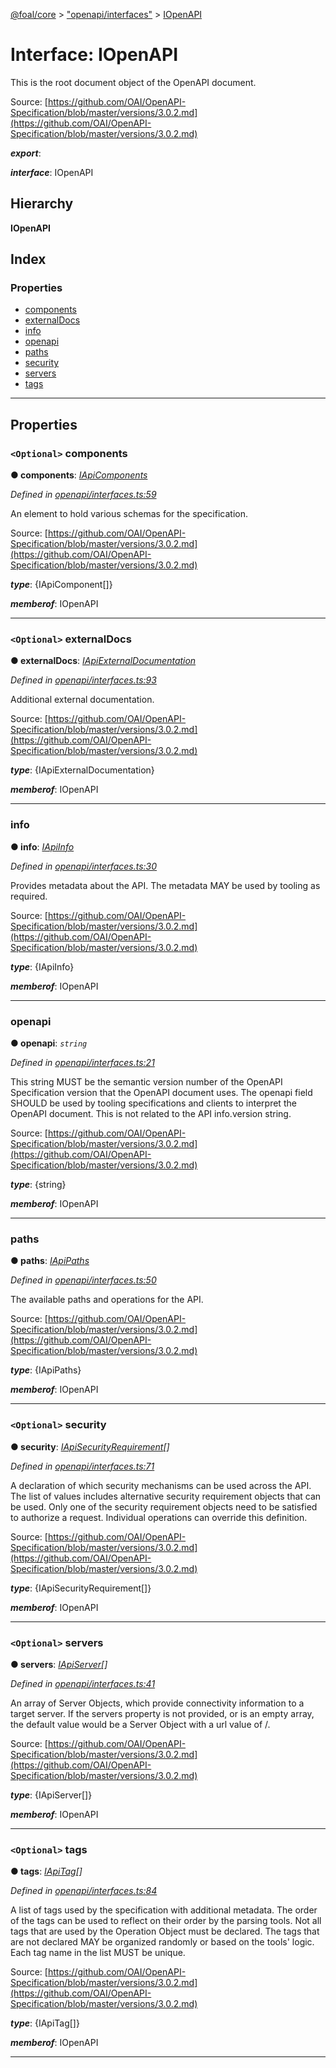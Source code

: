 [@foal/core](../README.md) > ["openapi/interfaces"](../modules/_openapi_interfaces_.md) > [IOpenAPI](../interfaces/_openapi_interfaces_.iopenapi.md)

# Interface: IOpenAPI

This is the root document object of the OpenAPI document.

Source: [https://github.com/OAI/OpenAPI-Specification/blob/master/versions/3.0.2.md](https://github.com/OAI/OpenAPI-Specification/blob/master/versions/3.0.2.md)

*__export__*: 

*__interface__*: IOpenAPI

## Hierarchy

**IOpenAPI**

## Index

### Properties

* [components](_openapi_interfaces_.iopenapi.md#components)
* [externalDocs](_openapi_interfaces_.iopenapi.md#externaldocs)
* [info](_openapi_interfaces_.iopenapi.md#info)
* [openapi](_openapi_interfaces_.iopenapi.md#openapi)
* [paths](_openapi_interfaces_.iopenapi.md#paths)
* [security](_openapi_interfaces_.iopenapi.md#security)
* [servers](_openapi_interfaces_.iopenapi.md#servers)
* [tags](_openapi_interfaces_.iopenapi.md#tags)

---

## Properties

<a id="components"></a>

### `<Optional>` components

**● components**: *[IApiComponents](_openapi_interfaces_.iapicomponents.md)*

*Defined in [openapi/interfaces.ts:59](https://github.com/FoalTS/foal/blob/cf326d07/packages/core/src/openapi/interfaces.ts#L59)*

An element to hold various schemas for the specification.

Source: [https://github.com/OAI/OpenAPI-Specification/blob/master/versions/3.0.2.md](https://github.com/OAI/OpenAPI-Specification/blob/master/versions/3.0.2.md)

*__type__*: {IApiComponent\[\]}

*__memberof__*: IOpenAPI

___
<a id="externaldocs"></a>

### `<Optional>` externalDocs

**● externalDocs**: *[IApiExternalDocumentation](_openapi_interfaces_.iapiexternaldocumentation.md)*

*Defined in [openapi/interfaces.ts:93](https://github.com/FoalTS/foal/blob/cf326d07/packages/core/src/openapi/interfaces.ts#L93)*

Additional external documentation.

Source: [https://github.com/OAI/OpenAPI-Specification/blob/master/versions/3.0.2.md](https://github.com/OAI/OpenAPI-Specification/blob/master/versions/3.0.2.md)

*__type__*: {IApiExternalDocumentation}

*__memberof__*: IOpenAPI

___
<a id="info"></a>

###  info

**● info**: *[IApiInfo](_openapi_interfaces_.iapiinfo.md)*

*Defined in [openapi/interfaces.ts:30](https://github.com/FoalTS/foal/blob/cf326d07/packages/core/src/openapi/interfaces.ts#L30)*

Provides metadata about the API. The metadata MAY be used by tooling as required.

Source: [https://github.com/OAI/OpenAPI-Specification/blob/master/versions/3.0.2.md](https://github.com/OAI/OpenAPI-Specification/blob/master/versions/3.0.2.md)

*__type__*: {IApiInfo}

*__memberof__*: IOpenAPI

___
<a id="openapi"></a>

###  openapi

**● openapi**: *`string`*

*Defined in [openapi/interfaces.ts:21](https://github.com/FoalTS/foal/blob/cf326d07/packages/core/src/openapi/interfaces.ts#L21)*

This string MUST be the semantic version number of the OpenAPI Specification version that the OpenAPI document uses. The openapi field SHOULD be used by tooling specifications and clients to interpret the OpenAPI document. This is not related to the API info.version string.

Source: [https://github.com/OAI/OpenAPI-Specification/blob/master/versions/3.0.2.md](https://github.com/OAI/OpenAPI-Specification/blob/master/versions/3.0.2.md)

*__type__*: {string}

*__memberof__*: IOpenAPI

___
<a id="paths"></a>

###  paths

**● paths**: *[IApiPaths](_openapi_interfaces_.iapipaths.md)*

*Defined in [openapi/interfaces.ts:50](https://github.com/FoalTS/foal/blob/cf326d07/packages/core/src/openapi/interfaces.ts#L50)*

The available paths and operations for the API.

Source: [https://github.com/OAI/OpenAPI-Specification/blob/master/versions/3.0.2.md](https://github.com/OAI/OpenAPI-Specification/blob/master/versions/3.0.2.md)

*__type__*: {IApiPaths}

*__memberof__*: IOpenAPI

___
<a id="security"></a>

### `<Optional>` security

**● security**: *[IApiSecurityRequirement](_openapi_interfaces_.iapisecurityrequirement.md)[]*

*Defined in [openapi/interfaces.ts:71](https://github.com/FoalTS/foal/blob/cf326d07/packages/core/src/openapi/interfaces.ts#L71)*

A declaration of which security mechanisms can be used across the API. The list of values includes alternative security requirement objects that can be used. Only one of the security requirement objects need to be satisfied to authorize a request. Individual operations can override this definition.

Source: [https://github.com/OAI/OpenAPI-Specification/blob/master/versions/3.0.2.md](https://github.com/OAI/OpenAPI-Specification/blob/master/versions/3.0.2.md)

*__type__*: {IApiSecurityRequirement\[\]}

*__memberof__*: IOpenAPI

___
<a id="servers"></a>

### `<Optional>` servers

**● servers**: *[IApiServer](_openapi_interfaces_.iapiserver.md)[]*

*Defined in [openapi/interfaces.ts:41](https://github.com/FoalTS/foal/blob/cf326d07/packages/core/src/openapi/interfaces.ts#L41)*

An array of Server Objects, which provide connectivity information to a target server. If the servers property is not provided, or is an empty array, the default value would be a Server Object with a url value of /.

Source: [https://github.com/OAI/OpenAPI-Specification/blob/master/versions/3.0.2.md](https://github.com/OAI/OpenAPI-Specification/blob/master/versions/3.0.2.md)

*__type__*: {IApiServer\[\]}

*__memberof__*: IOpenAPI

___
<a id="tags"></a>

### `<Optional>` tags

**● tags**: *[IApiTag](_openapi_interfaces_.iapitag.md)[]*

*Defined in [openapi/interfaces.ts:84](https://github.com/FoalTS/foal/blob/cf326d07/packages/core/src/openapi/interfaces.ts#L84)*

A list of tags used by the specification with additional metadata. The order of the tags can be used to reflect on their order by the parsing tools. Not all tags that are used by the Operation Object must be declared. The tags that are not declared MAY be organized randomly or based on the tools' logic. Each tag name in the list MUST be unique.

Source: [https://github.com/OAI/OpenAPI-Specification/blob/master/versions/3.0.2.md](https://github.com/OAI/OpenAPI-Specification/blob/master/versions/3.0.2.md)

*__type__*: {IApiTag\[\]}

*__memberof__*: IOpenAPI

___

